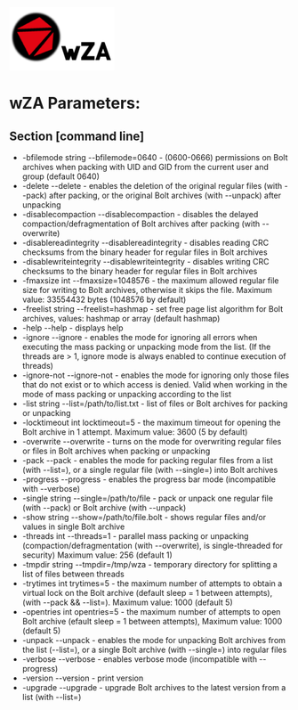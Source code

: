 <img src="/images/logo.png" alt="wZD Logo"/>

wZA Parameters:
========

Section [command line]
------------

- -bfilemode string
        --bfilemode=0640 - (0600-0666) permissions on Bolt archives when packing with UID and GID from the current user and group (default 0640)
- -delete
        --delete - enables the deletion of the original regular files (with --pack) after packing, or the original Bolt archives (with --unpack) after unpacking
- -disablecompaction
        --disablecompaction - disables the delayed compaction/defragmentation of Bolt archives after packing (with --overwrite)
- -disablereadintegrity
        --disablereadintegrity - disables reading CRC checksums from the binary header for regular files in Bolt archives
- -disablewriteintegrity
        --disablewriteintegrity - disables writing CRC checksums to the binary header for regular files in Bolt archives
- -fmaxsize int
        --fmaxsize=1048576 - the maximum allowed regular file size for writing to Bolt archives, otherwise it skips the file. Maximum value: 33554432 bytes (1048576 by default)
- -freelist string
        --freelist=hashmap - set free page list algorithm for Bolt archives, values: hashmap or array (default hashmap)
- -help
        --help - displays help
- -ignore
        --ignore - enables the mode for ignoring all errors when executing the mass packing or unpacking mode from the list. (If the threads are > 1, ignore mode is always enabled to continue execution of threads)
- -ignore-not
        --ignore-not - enables the mode for ignoring only those files that do not exist or to which access is denied. Valid when working in the mode of mass packing or unpacking according to the list
- -list string
        --list=/path/to/list.txt - list of files or Bolt archives for packing or unpacking
- -locktimeout int
        locktimeout=5 - the maximum timeout for opening the Bolt archive in 1 attempt. Maximum value: 3600 (5 by default)
- -overwrite
        --overwrite - turns on the mode for overwriting regular files or files in Bolt archives when packing or unpacking
- -pack
        --pack - enables the mode for packing regular files from a list (with --list=), or a single regular file (with --single=) into Bolt archives
- -progress
        --progress - enables the progress bar mode (incompatible with --verbose)
- -single string
        --single=/path/to/file - pack or unpack one regular file (with --pack) or Bolt archive (with --unpack)
- -show string
        --show=/path/to/file.bolt - shows regular files and/or values in single Bolt archive
- -threads int
        --threads=1 - parallel mass packing or unpacking (compaction/defragmentation (with --overwrite), is single-threaded for security) Maximum value: 256 (default 1)
- -tmpdir string
        --tmpdir=/tmp/wza - temporary directory for splitting a list of files between threads
- -trytimes int
        trytimes=5 - the maximum number of attempts to obtain a virtual lock on the Bolt archive (default sleep = 1 between attempts), (with --pack && --list=). Maximum value: 1000 (default 5)
- -opentries int
        opentries=5 - the maximum number of attempts to open Bolt archive (efault sleep = 1 between attempts), Maximum value: 1000 (default 5)
- -unpack
        --unpack - enables the mode for unpacking Bolt archives from the list (--list=), or a single Bolt archive (with --single=) into regular files
- -verbose
        --verbose - enables verbose mode (incompatible with --progress)
- -version
        --version - print version
- -upgrade
        --upgrade - upgrade Bolt archives to the latest version from a list (with --list=)

